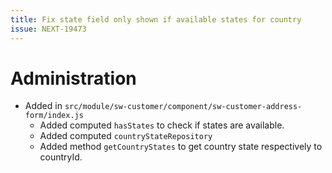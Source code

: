 ```yaml
---
title: Fix state field only shown if available states for country
issue: NEXT-19473
---
```

# Administration
* Added in `src/module/sw-customer/component/sw-customer-address-form/index.js`
  * Added computed `hasStates` to check if states are available.
  * Added computed `countryStateRepository`
  * Added method `getCountryStates` to get country state respectively to countryId.
